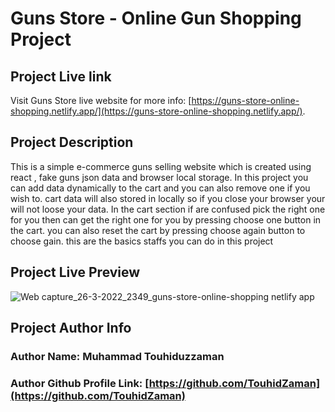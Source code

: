 # Guns Store - Online Gun Shopping Project

## Project Live link

Visit Guns Store live website for more info: [https://guns-store-online-shopping.netlify.app/](https://guns-store-online-shopping.netlify.app/).

## Project Description
This is a simple e-commerce guns selling website which is created using react , fake guns json data and browser local storage. In this project you can add data dynamically to the cart and you can also remove one if you wish to. cart data will also stored in locally so if you close your browser your will not loose your data. In the cart section if are confused pick the right one for you then can get the right one for you by pressing choose one button in the cart. you can also reset the cart by pressing choose again button to choose gain. this are the basics staffs you can do in this project

## Project Live Preview
![Web capture_26-3-2022_2349_guns-store-online-shopping netlify app](https://user-images.githubusercontent.com/58657283/160249938-73690cc8-405a-4483-bae1-ba1dfad6fadb.jpeg)


## Project Author Info
### Author Name: Muhammad Touhiduzzaman
### Author Github Profile Link: [https://github.com/TouhidZaman](https://github.com/TouhidZaman)

